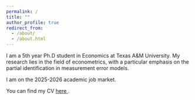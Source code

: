```yaml
---
permalink: /
title: ""
author_profile: true
redirect_from: 
  - /about/
  - /about.html
---
```


I am a 5th year Ph.D student in Economics at Texas A&M University. My research lies in the field of econometrics, with a particular emphasis on the partial identification in measurement error models.



I am on the 2025-2026 academic job market.

<div class="wordwrap">You can find my CV <a href="http://angdali97.github.io/files/CV_Angda.pdf"> here </a>.</div>
